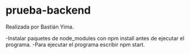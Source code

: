 # prueba-backend
Realizada por Bastián Yima.

-Instalar paquetes de node_modules con npm install antes de ejecutar el programa.
-Para ejecutar el programa escribir npm start.
